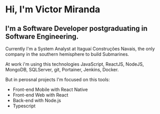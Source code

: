 # Hi, I'm Victor Miranda


## I'm a Software Developer postgraduating in Software Engineering. 
Currently I'm a System Analyst at Itaguaí Construções Navais, the only company in the southern hemisphere to build Submarines. 

At work i'm using this technologies JavaScript, ReactJS, NodeJS, MongoDB, SQLServer, git, Portainer, Jenkins, Docker.

But in perosnal projects I'm focused on this tools:

* Front-end Mobile with React Native
* Front-end Web with React
* Back-end with Node.js
* Typescript



